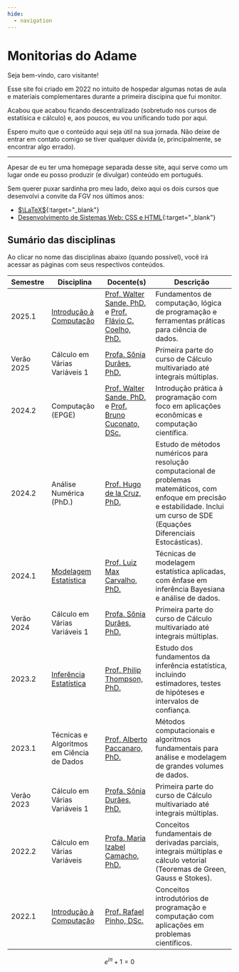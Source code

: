 ```yaml
---
hide:
  - navigation
---
```


# Monitorias do Adame

Seja bem-vindo, caro visitante!

Esse site foi criado em 2022 no intuito de hospedar algumas notas de aula e materiais complementares durante a primeira discipina que fui monitor.

Acabou que acabou ficando descentralizado (sobretudo nos cursos de estatísica e cálculo) e, aos poucos, eu vou unificando tudo por aqui.

Espero muito que o conteúdo aqui seja útil na sua jornada. Não deixe de entrar em contato comigo se tiver qualquer dúvida (e, principalmente, se encontrar algo errado).

---

Apesar de eu ter uma homepage separada desse site, aqui serve como um lugar onde eu posso produzir (e divulgar) conteúdo em português.

Sem querer puxar sardinha pro meu lado, deixo aqui os dois cursos que desenvolvi a convite da FGV nos últimos anos:

- [$\LaTeX$](https://educacao-executiva.fgv.br/cursos/online/curta-media-duracao-online/latex){:target="_blank"}
- [Desenvolvimento de Sistemas Web: CSS e HTML](https://educacao-executiva.fgv.br/cursos/online/curta-media-duracao-online/desenvolvimento-de-sistemas-web-css-e-html){:target="_blank"}


## Sumário das disciplinas

Ao clicar no nome das disciplinas abaixo (quando possível), você irá acessar as páginas com seus respectivos conteúdos.

| Semestre | Disciplina | Docente(s) | Descrição |
|----------| -----------| --------| ----------|
| 2025.1 | [Introdução à Computação](./2025/introcomp/home.md) | [Prof. Walter Sande, PhD.](http://lattes.cnpq.br/0289400810360557) e [Prof. Flávio C. Coelho, PhD.](http://lattes.cnpq.br/0309050626285266) | Fundamentos de computação, lógica de programação e ferramentas práticas para ciência de dados. |
| Verão 2025 | Cálculo em Várias Variáveis 1 | [Profa. Sônia Durães, PhD.](http://lattes.cnpq.br//0046639059059059879) | Primeira parte do curso de Cálculo multivariado até integrais múltiplas. |
| 2024.2 | Computação (EPGE)| [Prof. Walter Sande, PhD.](http://lattes.cnpq.br/0289400810360557) e [Prof. Bruno Cuconato, DSc.](http://lattes.cnpq.br/8519188062698430) | Introdução prática à programação com foco em aplicações econômicas e computação científica. |
| 2024.2 | Análise Numérica (PhD.) | [Prof. Hugo de la Cruz, PhD.](http://lattes.cnpq.br/0044915261354363) | Estudo de métodos numéricos para resolução computacional de problemas matemáticos, com enfoque em precisão e estabilidade. Inclui um curso de SDE (Equações Diferenciais Estocásticas). |
| 2024.1 | [Modelagem Estatística](https://github.com/maxbiostat/stats_modelling) | [Prof. Luiz Max Carvalho, PhD.](http://lattes.cnpq.br/7282202947621572) | Técnicas de modelagem estatística aplicadas, com ênfase em inferência Bayesiana e análise de dados. |
| Verão 2024 | Cálculo em Várias Variáveis 1 | [Profa. Sônia Durães, PhD.](http://lattes.cnpq.br//0046639059059059879) | Primeira parte do curso de Cálculo multivariado até integrais múltiplas. |
| 2023.2 | [Inferência Estatística](https://eadame.ovh/statistical-inference/) | [Prof. Philip Thompson, PhD.](https://lattes.cnpq.br/4986735811904412) | Estudo dos fundamentos da inferência estatística, incluindo estimadores, testes de hipóteses e intervalos de confiança. |
| 2023.1 | Técnicas e Algoritmos em Ciência de Dados | [Prof. Alberto Paccanaro, PhD.](http://lattes.cnpq.br/9819989502690120) | Métodos computacionais e algoritmos fundamentais para análise e modelagem de grandes volumes de dados. |
| Verão 2023 | Cálculo em Várias Variáveis 1 | [Profa. Sônia Durães, PhD.](http://lattes.cnpq.br//0046639059059059879) | Primeira parte do curso de Cálculo multivariado até integrais múltiplas. |
| 2022.2 | Cálculo em Várias Variáveis | [Profa. Maria Izabel Camacho, PhD.](http://lattes.cnpq.br/0206961561900999) | Conceitos fundamentais de derivadas parciais, integrais múltiplas e cálculo vetorial (Teoremas de Green, Gauss e Stokes). |
| 2022.1 | [Introdução à Computação](./2022/introcomp/home.md) | [Prof. Rafael Pinho, DSc.](http://lattes.cnpq.br/9828097913107361) | Conceitos introdutórios de programação e computação com aplicações em problemas científicos. |




$$e^{i\pi} + 1 =0$$








